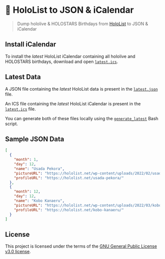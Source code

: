 # 🥟 HoloList to JSON & iCalendar

> Dump hololive & HOLOSTARS Birthdays from [HoloList](https://hololist.net) to JSON & iCalendar

## Install iCalendar

To install the *latest* HoloList iCalendar containing all hololive and HOLOSTARS birthdays, download and open [`latest.ics`](https://raw.githubusercontent.com/Fuwn/hololist-to-json/refs/heads/main/latest.ics).

## Latest Data

A JSON file containing the *latest* HoloList data is present in the [`latest.json`](https://raw.githubusercontent.com/Fuwn/hololist-to-json/refs/heads/main/latest.json)
file.

An ICS file containing the *latest* HoloList iCalendar is present in the [`latest.ics`](https://raw.githubusercontent.com/Fuwn/hololist-to-json/refs/heads/main/latest.ics) file.

You can generate both of these files locally using the [`generate_latest`](./generate_latest) Bash script.

## Sample JSON Data

```json
[
  {
    "month": 1,
    "day": 12,
    "name": "Usada Pekora",
    "pictureURL": "https://hololist.net/wp-content/uploads/2022/02/usada-pekora-portrait-66-300x300.jpg",
    "profileURL": "https://hololist.net/usada-pekora/"
  },
  {
    "month": 12,
    "day": 12,
    "name": "Kobo Kanaeru",
    "pictureURL": "https://hololist.net/wp-content/uploads/2022/03/kobo-kanaeru-portrait-66-300x300.jpg",
    "profileURL": "https://hololist.net/kobo-kanaeru/"
  }
]
```

## License

This project is licensed under the terms of the [GNU General Public License v3.0 license](./LICENSE.txt).
